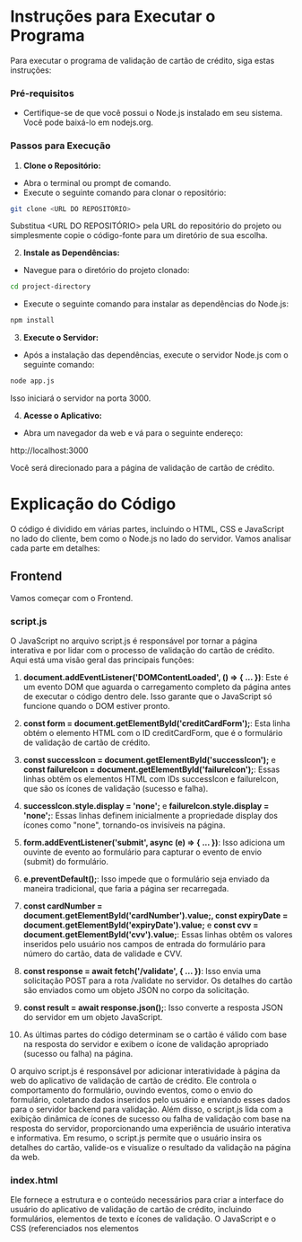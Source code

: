 # Instruções para Executar o Programa
Para executar o programa de validação de cartão de crédito, siga estas instruções:

### Pré-requisitos
* Certifique-se de que você possui o Node.js instalado em seu sistema. Você pode baixá-lo em nodejs.org.

### Passos para Execução
1. **Clone o Repositório:**

* Abra o terminal ou prompt de comando.
* Execute o seguinte comando para clonar o repositório:
~~~bash
git clone <URL DO REPOSITÓRIO>
~~~
Substitua <URL DO REPOSITÓRIO> pela URL do repositório do projeto ou simplesmente copie o código-fonte para um diretório de sua escolha.

2. **Instale as Dependências:**

* Navegue para o diretório do projeto clonado:
~~~bash
cd project-directory
~~~
* Execute o seguinte comando para instalar as dependências do Node.js:
~~~bash
npm install
~~~
3. **Execute o Servidor:**

* Após a instalação das dependências, execute o servidor Node.js com o seguinte comando:
~~~bash
node app.js
~~~
Isso iniciará o servidor na porta 3000.

4. **Acesse o Aplicativo:**

* Abra um navegador da web e vá para o seguinte endereço:

http://localhost:3000

Você será direcionado para a página de validação de cartão de crédito.

# Explicação do Código

O código é dividido em várias partes, incluindo o HTML, CSS e JavaScript no lado do cliente, bem como o Node.js no lado do servidor. Vamos analisar cada parte em detalhes:

## Frontend

Vamos começar com o Frontend.

###  script.js

O JavaScript no arquivo script.js é responsável por tornar a página interativa e por lidar com o processo de validação do cartão de crédito. Aqui está uma visão geral das principais funções:

1. **document.addEventListener('DOMContentLoaded', () => { ... })**: Este é um evento DOM que aguarda o carregamento completo da página antes de executar o código dentro dele. Isso garante que o JavaScript só funcione quando o DOM estiver pronto.

2. **const form = document.getElementById('creditCardForm');**: Esta linha obtém o elemento HTML com o ID creditCardForm, que é o formulário de validação de cartão de crédito.

3. **const successIcon = document.getElementById('successIcon');** e **const failureIcon = document.getElementById('failureIcon');**: Essas linhas obtêm os elementos HTML com IDs successIcon e failureIcon, que são os ícones de validação (sucesso e falha).

4. **successIcon.style.display = 'none';** e **failureIcon.style.display = 'none';**: Essas linhas definem inicialmente a propriedade display dos ícones como "none", tornando-os invisíveis na página.

5. **form.addEventListener('submit', async (e) => { ... })**: Isso adiciona um ouvinte de evento ao formulário para capturar o evento de envio (submit) do formulário.

6. **e.preventDefault();**: Isso impede que o formulário seja enviado da maneira tradicional, que faria a página ser recarregada.

7. **const cardNumber = document.getElementById('cardNumber').value;, const expiryDate = document.getElementById('expiryDate').value;** e **const cvv = document.getElementById('cvv').value;**: Essas linhas obtêm os valores inseridos pelo usuário nos campos de entrada do formulário para número do cartão, data de validade e CVV.

8. **const response = await fetch('/validate', { ... })**: Isso envia uma solicitação POST para a rota /validate no servidor. Os detalhes do cartão são enviados como um objeto JSON no corpo da solicitação.

9. **const result = await response.json();**: Isso converte a resposta JSON do servidor em um objeto JavaScript.

10. As últimas partes do código determinam se o cartão é válido com base na resposta do servidor e exibem o ícone de validação apropriado (sucesso ou falha) na página.

O arquivo script.js é responsável por adicionar interatividade à página da web do aplicativo de validação de cartão de crédito. Ele controla o comportamento do formulário, ouvindo eventos, como o envio do formulário, coletando dados inseridos pelo usuário e enviando esses dados para o servidor backend para validação. Além disso, o script.js lida com a exibição dinâmica de ícones de sucesso ou falha de validação com base na resposta do servidor, proporcionando uma experiência de usuário interativa e informativa. Em resumo, o script.js permite que o usuário insira os detalhes do cartão, valide-os e visualize o resultado da validação na página da web.

### index.html
 Ele fornece a estrutura e o conteúdo necessários para criar a interface do usuário do aplicativo de validação de cartão de crédito, incluindo formulários, elementos de texto e ícones de validação. O JavaScript e o CSS (referenciados nos elementos <script> e <link>) são usados para adicionar interatividade e estilo à página.

 ### style.css

 O arquivo CSS (style.css) é responsável por aplicar estilos e layout à página da web do aplicativo de validação de cartão de crédito. Aqui estão detalhes sobre as principais funcionalidades e seções do arquivo:

 1. **Estilos Globais**: O arquivo CSS define estilos globais que afetam toda a página, como a escolha da fonte (font-family) e a cor de fundo (background-color) do corpo da página. Além disso, define algumas propriedades para melhorar a exibição em dispositivos móveis, como justify-content e align-items para centralizar vertical e horizontalmente o conteúdo.

2. **Estilos para a Div "container"**: A classe .container é usada para envolver todo o conteúdo da página. O CSS aplica estilos específicos a essa div, como text-align: center;, que centraliza o texto no centro da página, e margin-top para criar um espaço superior.

3. **Estilos para a Div "card"**: A classe .card é usada para estilizar a div que contém o formulário de validação de cartão de crédito. O CSS define propriedades como background-color, border-radius, box-shadow e max-width para criar um cartão com uma aparência agradável e uma sombra sutil.

4. **Estilos para o Título h1**: O CSS define estilos para o título principal da página (h1) dentro da classe .card. Isso inclui a cor do texto (color) e a margem inferior (margin-bottom).

5. **Estilos para Campos de Entrada e Rótulos (<label> e <input>)**: Os campos de entrada (número do cartão, data de validade e CVV) e seus rótulos são estilizados para terem uma largura de 100%, preenchimento (padding), margens (margin) e uma borda sutil (border). A classe .icon é usada para estilizar os ícones de validação com text-align e margin-top.

6. **Estilos para o Botão "Validate"**: O botão "Validate" recebe cores de fundo e texto, borda zero, preenchimento (padding), raio de borda (border-radius) e um cursor interativo para fornecer um botão atraente e clicável.

7. **Estilos para os Ícones de Validação**: O CSS define estilos específicos para os ícones de sucesso e falha. Eles são centralizados vertical e horizontalmente usando display: flex e justify-content: center. O ícone de falha também recebe uma cor de círculo vermelho (fill: red) e uma borda branca (stroke: white) para torná-lo mais visível.

Essas são as principais funcionalidades e seções do arquivo CSS (style.css). Ele desempenha um papel crucial na aparência e no layout da página da web do aplicativo de validação de cartão de crédito, tornando-a atraente e responsiva, ao mesmo tempo que fornece uma experiência de usuário agradável.

## Backend

### app.js

O servidor backend é criado com Node.js e Express.js e desempenha um papel fundamental na validação dos detalhes do cartão de crédito. Aqui está uma visão geral das principais funções:

1. **const app = express();** e **const port = 3000;**: Aqui, o Express.js é inicializado e o número da porta (3000) é definido para o servidor.

2. **app.use(bodyParser.json());**: Isso permite que o servidor analise solicitações com corpo JSON.

3. **app.use(express.static(path.join(__dirname, 'public')));**: Isso serve arquivos estáticos (HTML, CSS, JavaScript) da pasta public para que o navegador possa acessá-los.

4. **app.get('/', (req, res) => { ... });**: Isso define uma rota GET para a raiz do aplicativo, que serve o arquivo HTML principal da pasta public.

5. **app.post('/validate', (req, res) => { ... });**: Isso define uma rota POST para /validate que lida com a validação do cartão de crédito com base nos detalhes recebidos no corpo da solicitação. Os detalhes específicos da validação não estão incluídos neste código, mas essa é a função responsável por lidar com a validação.

6. **app.listen(port, () => { ... });**: Isso inicia o servidor na porta especificada (3000) e exibe uma mensagem no console quando o servidor estiver em execução.

Em resumo, o código JavaScript no lado do cliente (script.js) lida com a interatividade da página da web, enquanto o código JavaScript no lado do servidor (app.js) usa o Express.js para criar um servidor Node.js que lida com as solicitações HTTP, incluindo a validação do cartão de crédito. As funções no lado do cliente são acionadas por eventos do usuário, como o envio do formulário, enquanto as funções no lado do servidor são acionadas pelas rotas definidas no Express.js.

### Resumo

O aplicativo de validação de cartão de crédito é construído usando HTML, CSS, JavaScript, Node.js e Express.js. Sua lógica pode ser dividida em duas partes principais: frontend e backend.

No frontend (JavaScript - script.js), o código lida com a interação do usuário e a comunicação com o servidor. Ele aguarda o carregamento completo da página, coleta dados do formulário, envia uma solicitação POST ao servidor com esses dados e exibe ícones de sucesso ou falha de validação com base na resposta do servidor. A escolha do JavaScript no frontend permite uma experiência interativa para os usuários.

No backend (Node.js - app.js), o servidor Express é configurado para lidar com solicitações HTTP. Ele serve recursos estáticos (HTML, CSS, JavaScript) e define rotas para a página principal e validação de cartão de crédito. A lógica de validação do cartão de crédito inclui verificações detalhadas, como comprimento do número do cartão, formato da data de vencimento e comparação com a data atual. O servidor responde com um indicador de sucesso ou falha com base na validação.

A escolha de Node.js e JavaScript tanto no frontend quanto no backend oferece um ambiente de desenvolvimento coeso e eficaz para criar um aplicativo web interativo e responsivo de validação de cartão de crédito. O código é estruturado de forma a permitir aos usuários inserir detalhes do cartão, validar instantaneamente esses detalhes e visualizar o resultado da validação na página da web.